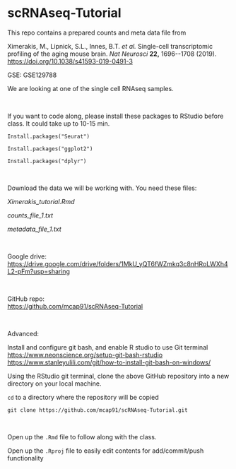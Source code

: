 # scRNAseq-Tutorial

This repo contains a prepared counts and meta data file from

Ximerakis, M., Lipnick, S.L., Innes, B.T. *et al.* Single-cell
transcriptomic profiling of the aging mouse brain. *Nat Neurosci*
**22,** 1696--1708 (2019). <https://doi.org/10.1038/s41593-019-0491-3>

GSE: GSE129788

We are looking at one of the single cell RNAseq samples.

<br />

If you want to code along, please install these packages to RStudio
before class. It could take up to 10-15 min.

`Install.packages("Seurat")`

`Install.packages("ggplot2")`

`Install.packages("dplyr")`

<br />

Download the data we will be working with. You need these files:

*Ximerakis\_tutorial.Rmd*

*counts\_file\_1.txt*

*metadata\_file\_1.txt*

<br />

Google drive:
<br />
<https://drive.google.com/drive/folders/1MkU_yQT6fWZmkq3c8nHRoLWXh4L2-pFm?usp=sharing>

<br />

GitHub repo:
<br />
<https://github.com/mcap91/scRNAseq-Tutorial>

<br />

Advanced:

Install and configure git bash, and enable R studio to use Git terminal
<br />
<https://www.neonscience.org/setup-git-bash-rstudio>
<br />
<https://www.stanleyulili.com/git/how-to-install-git-bash-on-windows/>

Using the RStudio git terminal, clone the above GitHub repository into a new directory on your local
machine.

`cd` to a directory where the repository will be copied

`git clone https://github.com/mcap91/scRNAseq-Tutorial.git`

<br />

Open up the `.Rmd` file to follow along with the class.

Open up the `.Rproj` file to easily edit contents for add/commit/push
functionality

<br />
<br />
